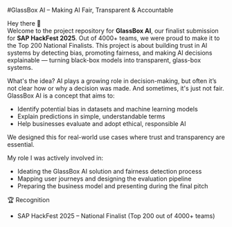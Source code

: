 #GlassBox AI – Making AI Fair, Transparent & Accountable

Hey there 👋  
Welcome to the project repository for **GlassBox AI**, our finalist submission for **SAP HackFest 2025**. Out of 4000+ teams, we were proud to make it to the Top 200 National Finalists.
This project is about building trust in AI systems by detecting bias, promoting fairness, and making AI decisions explainable — turning black-box models into transparent, glass-box systems.

 What's the idea?
AI plays a growing role in decision-making, but often it’s not clear how or why a decision was made. And sometimes, it's just not fair.
GlassBox AI is a concept that aims to:

- Identify potential bias in datasets and machine learning models
- Explain predictions in simple, understandable terms
- Help businesses evaluate and adopt ethical, responsible AI

We designed this for real-world use cases where trust and transparency are essential.

My role
I was actively involved in:
- Ideating the GlassBox AI solution and fairness detection process
- Mapping user journeys and designing the evaluation pipeline
- Preparing the business model and presenting during the final pitch


🏆 Recognition
- SAP HackFest 2025 – National Finalist (Top 200 out of 4000+ teams)

